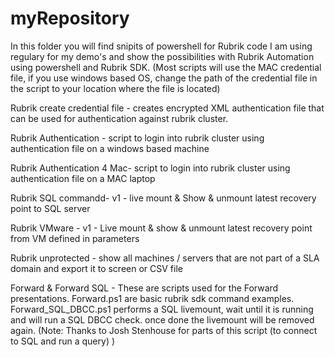 # myRepository
In this folder you will find snipits of powershell for Rubrik code I am using regulary for my demo's and show the possibilities with Rubrik Automation using powershell  and Rubrik SDK.
(Most scripts will use the MAC credential file, if you use windows based OS, change the path of the credential file in the script to your location where the file is located)

Rubrik create credential file - 
creates encrypted XML authentication file that can be used for authentication against rubrik cluster.

Rubrik Authentication - 
script to login into rubrik cluster using authentication file on a windows based machine

Rubrik Authentication 4 Mac- 
script to login into rubrik cluster using authentication file on a MAC laptop

Rubrik SQL commandd-
v1 - live mount & Show & unmount latest recovery point to SQL server

Rubrik VMware - 
v1 - Live mount & show & unmount latest recovery point from VM defined in parameters

Rubrik unprotected -
show all machines / servers that are not part of a SLA domain and export it to screen or CSV file

Forward & Forward SQL - 
These are scripts used for the Forward presentations. Forward.ps1 are basic rubrik sdk command examples.
Forward_SQL_DBCC.ps1 performs a SQL livemount, wait until it is running and will run a SQL DBCC check. once done the livemount will be removed again.
(Note: Thanks to Josh Stenhouse for parts of this script (to connect to SQL and run a query) )
